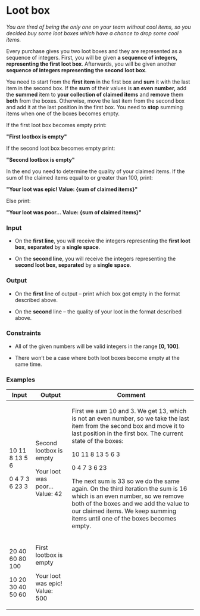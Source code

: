 <h1 id="loot-box">Loot box</h1>
<p><em>You are tired of being the only one on your team without cool items, so you decided buy some loot boxes which have a chance to drop some cool items.</em></p>
<p>Every purchase gives you two loot boxes and they are represented as a sequence of integers. First, you will be given <strong>a sequence of integers, representing the first loot box</strong>. Afterwards, you will be given another <strong>sequence of integers representing the second loot box</strong>.</p>
<p>You need to start from the <strong>first item</strong> in the first box and <strong>sum</strong> it with the last item in the second box. If the <strong>sum</strong> of their values is <strong>an even number,</strong> add the <strong>summed</strong> item to <strong>your collection of claimed items</strong> and <strong>remove</strong> them <strong>both</strong> from the boxes. Otherwise, move the last item from the second box and add it at the last position in the first box. You need to <strong>stop</strong> summing items when one of the boxes becomes empty.</p>
<p>If the first loot box becomes empty print:</p>
<p><strong>"First lootbox is empty"</strong></p>
<p>If the second loot box becomes empty print:</p>
<p><strong>"Second lootbox is empty"</strong></p>
<p>In the end you need to determine the quality of your claimed items. If the sum of the claimed items equal to or greater than 100, print:</p>
<p><strong>"Your loot was epic! Value: {sum of claimed items}"</strong></p>
<p>Else print:</p>
<p><strong>"Your loot was poor... Value: {sum of claimed items}"</strong></p>
<h3 id="input">Input</h3>
<ul>
<li><p>On the <strong>first line</strong>, you will receive the integers representing the <strong>first loot box</strong>, <strong>separated</strong> by a <strong>single space</strong>.</p></li>
<li><p>On the <strong>second line</strong>, you will receive the integers representing the <strong>second loot box, separated</strong> by a <strong>single</strong> <strong>space</strong>.</p></li>
</ul>
<h3 id="output">Output</h3>
<ul>
<li><p>On the <strong>first</strong> line of output – print which box got empty in the format described above.</p></li>
<li><p>On the <strong>second</strong> line – the quality of your loot in the format described above.</p></li>
</ul>
<h3 id="constraints">Constraints</h3>
<ul>
<li><p>All of the given numbers will be valid integers in the range <strong>[0, 100]</strong>.</p></li>
<li><p>There won’t be a case where both loot boxes become empty at the same time.</p></li>
</ul>
<h3 id="examples">Examples</h3>
<table>
<thead>
<tr class="header">
<th><strong>Input</strong></th>
<th><strong>Output</strong></th>
<th><strong>Comment</strong></th>
</tr>
</thead>
<tbody>
<tr class="odd">
<td><p>10 11 8 13 5 6</p>
<p>0 4 7 3 6 23 3</p></td>
<td><p>Second lootbox is empty</p>
<p>Your loot was poor... Value: 42</p></td>
<td><p>First we sum 10 and 3. We get 13, which is not an even number, so we take the last item from the second box and move it to last position in the first box. The current state of the boxes:</p>
<p>10 11 8 13 5 6 3</p>
<p>0 4 7 3 6 23</p>
<p>The next sum is 33 so we do the same again. On the third iteration the sum is 16 which is an even number, so we remove both of the boxes and we add the value to our claimed items. We keep summing items until one of the boxes becomes empty.</p></td>
</tr>
<tr class="even">
<td><p>20 40 60 80 100</p>
<p>10 20 30 40 50 60</p></td>
<td><p>First lootbox is empty</p>
<p>Your loot was epic! Value: 500</p></td>
<td></td>
</tr>
</tbody>
</table>
